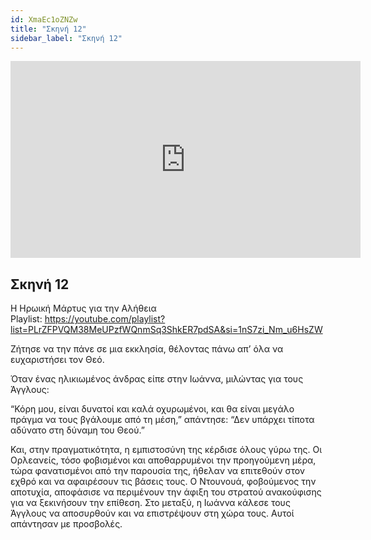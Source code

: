 ```yaml
---
id: XmaEc1oZNZw
title: "Σκηνή 12"
sidebar_label: "Σκηνή 12"
---
```


<div class="video-float-container">
  <iframe
    width="560"
    height="315"
    src="https://www.youtube.com/embed/XmaEc1oZNZw"
    title="YouTube video player"
    frameborder="0"
    allow="accelerometer; autoplay; clipboard-write; encrypted-media; gyroscope; picture-in-picture; web-share"
    referrerpolicy="strict-origin-when-cross-origin"
    allowfullscreen
  ></iframe>
</div>

## Σκηνή 12

Η Ηρωική Μάρτυς για την Αλήθεια  
Playlist: https://youtube.com/playlist?list=PLrZFPVQM38MeUPzfWQnmSq3ShkER7pdSA&si=1nS7zi_Nm_u6HsZW 

Ζήτησε να την πάνε σε μια εκκλησία, θέλοντας πάνω απ’ όλα να ευχαριστήσει τον Θεό.

Όταν ένας ηλικιωμένος άνδρας είπε στην Ιωάννα, μιλώντας για τους Άγγλους:

“Κόρη μου, είναι δυνατοί και καλά οχυρωμένοι, και θα είναι μεγάλο πράγμα να τους βγάλουμε από τη μέση,” απάντησε: “Δεν υπάρχει τίποτα αδύνατο στη δύναμη του Θεού.”

Και, στην πραγματικότητα, η εμπιστοσύνη της κέρδισε όλους γύρω της. Οι Ορλεανείς, τόσο φοβισμένοι και αποθαρρυμένοι την προηγούμενη μέρα, τώρα φανατισμένοι από την παρουσία της, ήθελαν να επιτεθούν στον εχθρό και να αφαιρέσουν τις βάσεις τους. Ο Ντουνουά, φοβούμενος την αποτυχία, αποφάσισε να περιμένουν την άφιξη του στρατού ανακούφισης για να ξεκινήσουν την επίθεση. Στο μεταξύ, η Ιωάννα κάλεσε τους Άγγλους να αποσυρθούν και να επιστρέψουν στη χώρα τους. Αυτοί απάντησαν με προσβολές.
